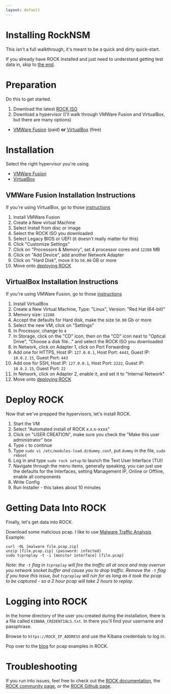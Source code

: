 ```yaml
---
layout: default
---
```


# Installing RockNSM
This isn't a full walkthrough, it's meant to be a quick and dirty quick-start.

If you already have ROCK installed and just need to understand getting test data in, skip to [the end](https://github.com/huntops-blue/huntops-blue.github.io/blob/master/rock-install.md#getting-data-into-rock).

# Preparation
Do this to get started.
1. Download the latest [ROCK ISO](https://download.rocknsm.io/isos/stable/)
1. Download a hypervisor (I'll walk through VMWare Fusion and VirtualBox, but there are many options)
 - [VMWare Fusion](https://www.vmware.com/products/fusion/fusion-evaluation.html) (paid) **or** [VirtualBox](https://www.virtualbox.org/wiki/Downloads) (free)

# Installation
Select the right hypervisor you're using.

- [VMWare Fusion](https://github.com/huntops-blue/huntops-blue.github.io/blob/master/rock-install.md#vmware-fusion-installation-instructions)
- [VirtualBox](https://github.com/huntops-blue/huntops-blue.github.io/blob/master/rock-install.md#virtualbox-installation-instructions)

## VMWare Fusion Installation Instructions
If you're using VirtualBox, go to those [instructions](https://github.com/huntops-blue/huntops-blue.github.io/blob/master/rock-install.md#virtualbox-installation-instructions)

1. Install VMWare Fusion
1. Create a New virtual Machine
1. Select Install from disc or image
1. Select the ROCK ISO you downloaded
1. Select Legacy BIOS or UEFI (it doesn't really matter for this)
1. Click "Customize Settings"
1. Click on "Processors & Memory", set 4 processor cores and `12288` MB
1. Click on "Add Device", add another Network Adapter
1. Click on "Hard Disk", move it to `50.00` GB or more
1. Move onto [deploying ROCK](https://github.com/huntops-blue/huntops-blue.github.io/blob/master/rock-install.md#deploy-rock)

## VirtualBox Installation Instructions
If you're using VMWare Fusion, go to those [instructions](https://github.com/huntops-blue/huntops-blue.github.io/blob/master/rock-install.md#vmware-fusion-installation-instructions)

1. Install VirtualBox
1. Create a New Virtual Machine, Type: "Linux", Version: "Red Hat (64-bit)"
1. Memory size: `12288`
1. Accept the defaults for Hard disk, make the size `50.00` Gb or more
1. Select the new VM, click on "Settings"
1. In Processor, change to `4`
1. In Storage, click on the "CD" icon, then on the "CD" icon next to "Optical Drive", "Choose a disk file..." and select the ROCK ISO you downloaded
1. In Network, click on Adapter 1, click on Port Forwarding
1. Add one for HTTPS, Host IP: `127.0.0.1`, Host Port: `4443`, Guest IP: `10.0.2.15`, Guest Port: `443`
1. Add one for SSH, Host IP: `127.0.0.1`, Host Port: `2222`, Guest IP: `10.0.2.15`, Guest Port: `22`
1. In Network, click on Adapter 2, enable it, and set it to "Internal Network"
1. Move onto [deploying ROCK](https://github.com/huntops-blue/huntops-blue.github.io/blob/master/rock-install.md#deploy-rock)

# Deploy ROCK
Now that we've prepped the hypervisors, let's install ROCK.

1. Start the VM
1. Select "Automated install of ROCK x.x.x-xxxx"
1. Click on "USER CREATION", make sure you check the "Make this user administrator" box
1. Type `c` to continue
1. Type `sudo vi /etc/modules-load.d/dummy.conf`, put `dummy` in the file, `sudo reboot`
1. Log in and type `sudo rock setup` to launch the Text User Interface (TUI)
1. Navigate through the menu items, generally speaking, you can just use the defaults for the Interfaces, setting Management IP, Online or Offline, enable all components
1. Write Config
1. Run Installer - this takes about 10 minutes

# Getting Data Into ROCK
Finally, let's get data into ROCK.

Download some malicious pcap. I like to use [Malware Traffic Analysis](https://www.malware-traffic-analysis.net)
Example:
```
curl -OL [malware file.pcap.zip]
unzip [file.pcap.zip] (password: infected)
sudo tcpreplay -t -i [monitor interface] [file.pcap]
```
*Note: the `-t` flag in `tcpreplay` will fire the traffic all at once and may overrun you network socket buffer and cause you to drop traffic. Remove the `-t` flag if you have this issue, but `tcpreplay` will run for as long as it took the pcap to be captured - so a 2 hour pcap will take 2 hours to replay.*

# Logging into ROCK
In the home directory of the user you created during the installation, there is a file called `KIBANA_CREDENTIALS.txt`. In there you'll find your username and passphrase.

Browse to `https://ROCK_IP_ADDRESS` and use the Kibana credentials to log in.

Pop over to the [blog](https://huntops.blue) for pcap examples in ROCK.

# Troubleshooting
If you run into issues, feel free to check out the [ROCK documentation](https://docs.rocknsm.io), the [ROCK community page](https://community.rocknsm.io), or the [ROCK Github page](https://github.com/rocknsm/rock).
